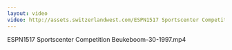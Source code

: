 ```yaml
---
layout: video
video: http://assets.switzerlandwest.com/ESPN1517 Sportscenter Competition Beukeboom-30-1997.mp4
---
```

ESPN1517 Sportscenter Competition Beukeboom-30-1997.mp4
